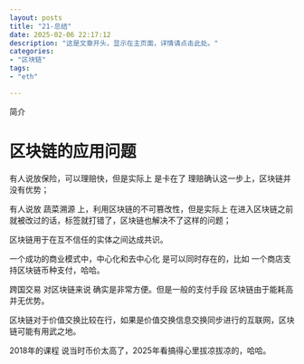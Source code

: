 ```yaml
---
layout: posts
title: "21-总结"
date: 2025-02-06 22:17:12
description: "这是文章开头，显示在主页面，详情请点击此处。"
categories: 
- "区块链"
tags:
- "eth"

---
```


简介 <!--more-->



# 区块链的应用问题

有人说放保险，可以理赔快，但是实际上 是卡在了 理赔确认这一步上，区块链并没有优势；

有人说放 蔬菜溯源 上，利用区块链的不可篡改性，但是实际上 在进入区块链之前就被改过的话，标签就打错了，区块链也解决不了这样的问题；



区块链用于在互不信任的实体之间达成共识。



一个成功的商业模式中，中心化和去中心化 是可以同时存在的，比如 一个商店支持区块链币种支付，哈哈。





跨国交易 对区块链来说 确实是非常方便。但是一般的支付手段 区块链由于能耗高并无优势。



区块链对于价值交换比较在行，如果是价值交换信息交换同步进行的互联网，区块链可能有用武之地。



2018年的课程 说当时币价太高了，2025年看搞得心里拔凉拔凉的，哈哈。